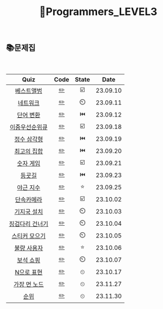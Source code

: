 <div align="center">
  <br />
  <h1> 🥉Programmers_LEVEL3 </h1>
  <br />
</div>

## 📚문제집

<br />

|                                        Quiz                                        |           Code            | State |   Date   |
| :--------------------------------------------------------------------------------: | :-----------------------: | :---: | :------: |
|   [베스트앨범](https://school.programmers.co.kr/learn/courses/30/lessons/42579)    |   [✏️](./베스트앨범.js)   |  ☑️   | 23.09.10 |
|    [네트워크](https://school.programmers.co.kr/learn/courses큐30/lessons/43162)    |    [✏️](./네트워크.js)    |  ⏲️   | 23.09.11 |
|    [단어 변환](https://school.programmers.co.kr/learn/courses/30/lessons/43163)    |    [✏️](./단어변환.js)    |  ⏮️   | 23.09.12 |
| [이중우선순위큐](https://school.programmers.co.kr/learn/courses/30/lessons/42628)  | [✏️](./이중우선순위큐.js) |  ☑️   | 23.09.18 |
|   [정수 삼각형](https://school.programmers.co.kr/learn/courses/30/lessons/43105)   |   [✏️](./정수삼각형.js)   |  ⏮️   | 23.09.19 |
|   [최고의 집합](https://school.programmers.co.kr/learn/courses/30/lessons/12938)   |   [✏️](./최고의집합.js)   |  ⏮️   | 23.09.20 |
|    [숫자 게임](https://school.programmers.co.kr/learn/courses/30/lessons/12987)    |    [✏️](./숫자게임.js)    |  ☑️   | 23.09.21 |
|     [등굣길](https://school.programmers.co.kr/learn/courses/30/lessons/42898)      |     [✏️](./등굣길.js)     |  ⏮️   | 23.09.23 |
|    [야근 지수](https://school.programmers.co.kr/learn/courses/30/lessons/12927)    |    [✏️](./야근지수.js)    |  ⭐   | 23.09.25 |
|   [단속카메라](https://school.programmers.co.kr/learn/courses/30/lessons/42884)    |   [✏️](./단속카메라.js)   |  ☑️   | 23.10.02 |
|   [기지국 설치](https://school.programmers.co.kr/learn/courses/30/lessons/12979)   |  [✏️](./기지국에설치.js)  |  ⏲️   | 23.10.03 |
| [징검다리 건너기](https://school.programmers.co.kr/learn/courses/30/lessons/64062) | [✏️](./징검다리건너기.js) |  ⏲️   | 23.10.04 |
|  [스티커 모으기](https://school.programmers.co.kr/learn/courses/30/lessons/12971)  |  [✏️](./스티커모으기.js)  |  ⏲️   | 23.10.05 |
|   [불량 사용자](https://school.programmers.co.kr/learn/courses/30/lessons/64064)   |   [✏️](./불량사용자.js)   |  ⭐   | 23.10.06 |
|    [보석 쇼핑](https://school.programmers.co.kr/learn/courses/30/lessons/67258)    |    [✏️](./보석쇼핑.js)    |  ⏲️   | 23.10.07 |
|   [N으로 표현](https://school.programmers.co.kr/learn/courses/30/lessons/42895)    |   [✏️](./N으로표현.js)    |   ⏲   | 23.10.17 |
|  [가장 먼 노드](https://school.programmers.co.kr/learn/courses/30/lessons/49189)   |   [✏️](./가장먼노드.js)   |   ⏲   | 23.11.27 |
|      [순위](https://school.programmers.co.kr/learn/courses/30/lessons/49191)       |      [✏️](./순위.js)      |   ⏲   | 23.11.30 |

